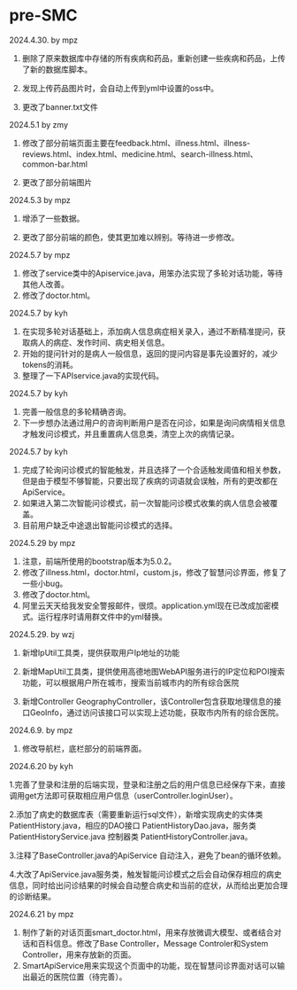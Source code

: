 # pre-SMC

2024.4.30. by mpz 

1. 删除了原来数据库中存储的所有疾病和药品，重新创建一些疾病和药品，上传了新的数据库脚本。 

2. 发现上传药品图片时，会自动上传到yml中设置的oss中。  

3. 更改了banner.txt文件  



2024.5.1 by zmy  

1. 修改了部分前端页面主要在feedback.html、illness.html、illness-reviews.html、index.html、medicine.html、search-illness.html、common-bar.html    

2. 更改了部分前端图片  



2024.5.3 by mpz

1. 增添了一些数据。

2. 更改了部分前端的颜色，使其更加难以辨别。等待进一步修改。



2024.5.7 by mpz

1. 修改了service类中的Apiservice.java，用笨办法实现了多轮对话功能，等待其他人改善。
2. 修改了doctor.html。



2024.5.7 by kyh
1. 在实现多轮对话基础上，添加病人信息病症相关录入，通过不断精准提问，获取病人的病症、发作时间、病史相关信息。
2. 开始的提问针对的是病人一般信息，返回的提问内容是事先设置好的，减少tokens的消耗。
3. 整理了一下APIservice.java的实现代码。



2024.5.7 by kyh
1. 完善一般信息的多轮精确咨询。
2. 下一步想办法通过用户的咨询判断用户是否在问诊，如果是询问病情相关信息才触发问诊模式，并且重置病人信息类，清空上次的病情记录。



2024.5.7 by kyh
1. 完成了轮询问诊模式的智能触发，并且选择了一个合适触发阈值和相关参数，但是由于模型不够智能，只要出现了疾病的词语就会误触，所有的更改都在ApiService。
2. 如果进入第二次智能问诊模式，前一次智能问诊模式收集的病人信息会被覆盖。
3. 目前用户缺乏中途退出智能问诊模式的选择。



2024.5.29 by mpz

1. 注意，前端所使用的bootstrap版本为5.0.2。
1. 修改了illness.html，doctor.html，custom.js，修改了智慧问诊界面，修复了一些小bug。
1. 修改了doctor.html。
1. 阿里云天天给我发安全警报邮件，很烦。application.yml现在已改成加密模式。运行程序时请用群文件中的yml替换。



2024.5.29. by wzj

1. 新增IpUtil工具类，提供获取用户Ip地址的功能

2. 新增MapUtil工具类，提供使用高德地图WebAPI服务进行的IP定位和POI搜索功能，可以根据用户所在城市，搜索当前城市内的所有综合医院

3. 新增Controller GeographyController，该Controller包含获取地理信息的接口GeoInfo，通过访问该接口可以实现上述功能，获取市内所有的综合医院。



2024.6.9. by mpz

1. 修改导航栏，底栏部分的前端界面。



2024.6.20 by kyh

1.完善了登录和注册的后端实现，登录和注册之后的用户信息已经保存下来，直接调用get方法即可获取相应用户信息（userController.loginUser）。

2.添加了病史的数据库表（需要重新运行sql文件），新增实现病史的实体类 PatientHistory.java，相应的DAO接口 PatientHistoryDao.java，服务类 PatientHistoryService.java 控制器类 PatientHistoryController.java。

3.注释了BaseController.java的ApiService 自动注入，避免了bean的循环依赖。

4.大改了ApiService.java服务类，触发智能问诊模式之后会自动保存相应的病史信息，同时给出问诊结果的时候会自动整合病史和当前的症状，从而给出更加合理的诊断结果。



2024.6.21 by mpz

1. 制作了新的对话页面smart_doctor.html，用来存放微调大模型、或者结合对话和百科信息。修改了Base Controller，Message Controler和System Controller，用来存放新的页面。
2. SmartApiService用来实现这个页面中的功能，现在智慧问诊界面对话可以输出最近的医院位置（待完善）。
